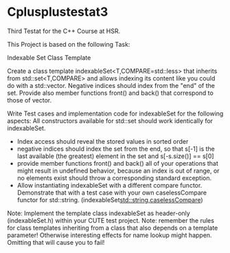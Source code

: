 # Cplusplustestat3
Third Testat for the C++ Course at HSR.

This Project is based on the following Task:

Indexable Set Class Template

Create a class template indexableSet<T,COMPARE=std::less<T>> that inherits from std::set<T,COMPARE> and allows indexing its content like you could do with a std::vector<T>. Negative indices should index from the "end" of the set. Provide also member functions front() and back() that correspond to those of vector.

Write Test cases and implementation code for indexableSet for the following aspects:
All constructors available for std::set should work identically for indexableSet.

* Index access should reveal the stored values in sorted order 
* negative indices should index the set from the end, so that s[-1] is the last available (the greatest) element in the set and s[-s.size()] == s[0] 
* provide member functions front() and back() all of your operations that might result in undefined behavior, because an index is out of range, or no elements exist should throw a corresponding standard exception.
* Allow instantiating indexableSet with a different compare functor. Demonstrate that with a test case with your own caselessCompare functor for std::string. (indexableSet<std::string,caselessCompare>)

Note: Implement the template class indexableSet as header-only (indexableSet.h) within your CUTE test project.
Note: remember the rules for class templates inheriting from a class that also depends on a template parameter! Otherwise interesting effects for name lookup might happen. Omitting that will cause you to fail!
